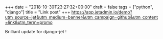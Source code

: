 +++
date = "2018-10-30T23:27:32+00:00"
draft = false
tags = ["python", "django"]
title = "Link post"
+++
https://app.jetadmin.io/demo?utm_source=jet&utm_medium=banner&utm_campaign=github&utm_content=link&utm_term=promo

Brilliant update for django-jet !
